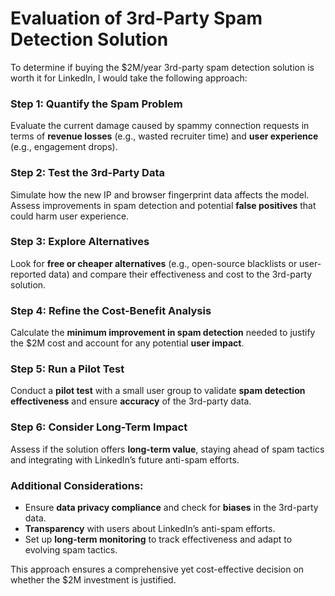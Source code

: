 # Evaluation of 3rd-Party Spam Detection Solution

To determine if buying the $2M/year 3rd-party spam detection solution is worth it for LinkedIn, I would take the following approach:

### Step 1: Quantify the Spam Problem
Evaluate the current damage caused by spammy connection requests in terms of **revenue losses** (e.g., wasted recruiter time) and **user experience** (e.g., engagement drops).

### Step 2: Test the 3rd-Party Data
Simulate how the new IP and browser fingerprint data affects the model. Assess improvements in spam detection and potential **false positives** that could harm user experience.

### Step 3: Explore Alternatives
Look for **free or cheaper alternatives** (e.g., open-source blacklists or user-reported data) and compare their effectiveness and cost to the 3rd-party solution.

### Step 4: Refine the Cost-Benefit Analysis
Calculate the **minimum improvement in spam detection** needed to justify the $2M cost and account for any potential **user impact**.

### Step 5: Run a Pilot Test
Conduct a **pilot test** with a small user group to validate **spam detection effectiveness** and ensure **accuracy** of the 3rd-party data.

### Step 6: Consider Long-Term Impact
Assess if the solution offers **long-term value**, staying ahead of spam tactics and integrating with LinkedIn’s future anti-spam efforts.

### Additional Considerations:
- Ensure **data privacy compliance** and check for **biases** in the 3rd-party data.
- **Transparency** with users about LinkedIn’s anti-spam efforts.
- Set up **long-term monitoring** to track effectiveness and adapt to evolving spam tactics.

This approach ensures a comprehensive yet cost-effective decision on whether the $2M investment is justified.
